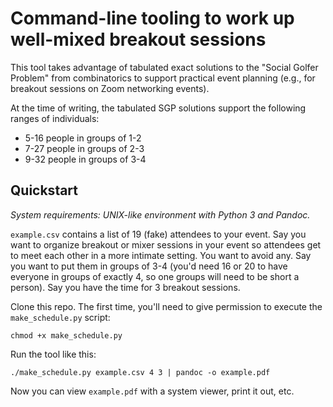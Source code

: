 # Command-line tooling to work up well-mixed breakout sessions

This tool takes advantage of tabulated exact solutions to the "Social Golfer
Problem" from combinatorics to support practical event planning (e.g., for
breakout sessions on Zoom networking events).

At the time of writing, the tabulated SGP solutions support the following
ranges of individuals:

- 5-16 people in groups of 1-2
- 7-27 people in groups of 2-3
- 9-32 people in groups of 3-4

## Quickstart

*System requirements: UNIX-like environment with Python 3 and Pandoc.*

`example.csv` contains a list of 19 (fake) attendees to your event. Say you
want to organize breakout or mixer sessions in your event so attendees get to
meet each other in a more intimate setting. You want to avoid any. Say you want
to put them in groups of 3-4 (you'd need 16 or 20 to have everyone in groups of
exactly 4, so one groups will need to be short a person). Say you have the time
for 3 breakout sessions.

Clone this repo. The first time, you'll need to give permission to execute the
`make_schedule.py` script:

```chmod +x make_schedule.py```

Run the tool like this:

```./make_schedule.py example.csv 4 3 | pandoc -o example.pdf```

Now you can view `example.pdf` with a system viewer, print it out, etc.
